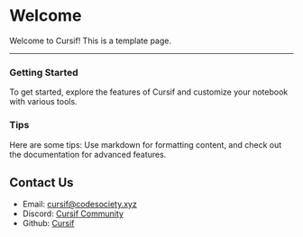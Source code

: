 # Welcome

Welcome to Cursif! This is a template page.

---

### Getting Started
To get started, explore the features of Cursif and customize your notebook with various tools. 

### Tips
Here are some tips: Use markdown for formatting content, and check out the documentation for advanced features.

## Contact Us
- Email: cursif@codesociety.xyz
- Discord: [Cursif Community](https://discord.gg/FzgwHD7Am3)
- Github: [Cursif](https://github.com/Code-Society-Lab/cursif)
